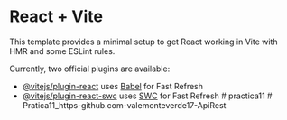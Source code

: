 # React + Vite

This template provides a minimal setup to get React working in Vite with HMR and some ESLint rules.

Currently, two official plugins are available:

- [@vitejs/plugin-react](https://github.com/vitejs/vite-plugin-react/blob/main/packages/plugin-react/README.md) uses [Babel](https://babeljs.io/) for Fast Refresh
- [@vitejs/plugin-react-swc](https://github.com/vitejs/vite-plugin-react-swc) uses [SWC](https://swc.rs/) for Fast Refresh
#   p r a c t i c a 1 1  
 #   P r a t i c a 1 1 _ h t t p s - g i t h u b . c o m - v a l e m o n t e v e r d e 1 7 - A p i R e s t  
 